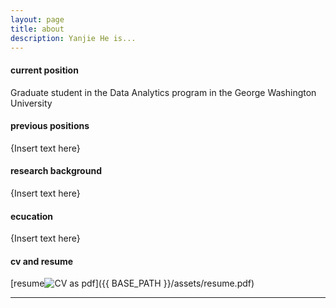 ```yaml
---
layout: page
title: about
description: Yanjie He is...
---
```


#### <a name="currentposition"></a>current position
Graduate student in the Data Analytics program in the George Washington University


#### <a name="previousposition"></a>previous positions
{Insert text here}


#### <a name="researchbackground"></a>research background
{Insert text here}


#### <a name="education"></a>ecucation
{Insert text here}


#### <a name="cvandresume"></a>cv and resume
<!--
[curriculum vitae ![CV as pdf](icons16/pdf-icon.png)]({{ BASE_PATH }}/assets/bsharvey_cv.pdf)
-->
[resume![CV as pdf](icons16/pdf-icon.png)]({{ BASE_PATH }}/assets/resume.pdf)

---
